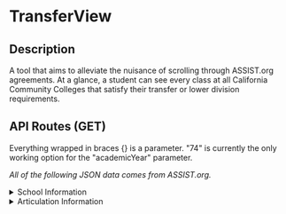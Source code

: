 # TransferView

## Description

A tool that aims to alleviate the nuisance of scrolling through ASSIST.org agreements. At a glance, a student can see every class at all California Community Colleges that satisfy their transfer or lower division requirements.

## API Routes (GET)

Everything wrapped in braces {} is a parameter. "74" is currently the only working option for the "academicYear" parameter.

*All of the following JSON data comes from ASSIST.org.*

<details>
   
   <summary>School Information</summary>
   
   1. https://classglance.onrender.com/schools/community-colleges

      Sends the list of California Community Colleges available in the ASSIST.org API. The "id" property can be used for "sendingId" parameters. 

   2. https://classglance.onrender.com/schools/four-years

      Sends the list of UC / CSU institutions available in the ASSIST.org API. The "id" property can be used for "receivingId" parameters.

   3. https://classglance.onrender.com/schools/major-data/{receivingId}/{sendingId}/{academicYear}

      Sends a list of all available majors with transferable coursework from a UC / CSU. The "key" property can be used for "key" parameters. 

   4. https://classglance.onrender.com/schools/{academicYear}/{sendingId}/{receivingId}/{key}/lower-divs

      Creates a list of all lower division classes available for the given major in the ASSIST.org API.
   
</details>

<details>
   
   <summary>Articulation Information</summary>
   
   1. https://classglance.onrender.com/articulations/{academicYear}/{sendingId}/{receivingId}/{key}/raw

      Test route. Allows one to see raw JSON data from an ASSIST.org agreement.

   2. https://classglance.onrender.com/articulations/{academicYear}/{sendingId}/{receivingId}/{key}

      Returns a list including the California Community College course(s) that transfer to the given UC / CSU institution and the UC / CSU equivalent(s). Series of courses will be a feature relatively soon.
   
</details>

